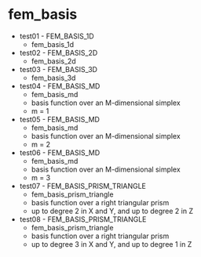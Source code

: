 # fem_basis

- test01 - FEM_BASIS_1D
  - fem_basis_1d
- test02 - FEM_BASIS_2D
  - fem_basis_2d
- test03 - FEM_BASIS_3D
  - fem_basis_3d
- test04 - FEM_BASIS_MD
  - fem_basis_md
  - basis function over an M-dimensional simplex
  - m = 1
- test05 - FEM_BASIS_MD
  - fem_basis_md
  - basis function over an M-dimensional simplex
  - m = 2
- test06 - FEM_BASIS_MD
  - fem_basis_md
  - basis function over an M-dimensional simplex
  - m = 3
- test07 - FEM_BASIS_PRISM_TRIANGLE
  - fem_basis_prism_triangle
  - basis function over a right triangular prism
  - up to degree 2 in X and Y, and up to degree 2 in Z
- test08 - FEM_BASIS_PRISM_TRIANGLE
  - fem_basis_prism_triangle
  - basis function over a right triangular prism
  - up to degree 3 in X and Y, and up to degree 1 in Z
